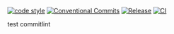 [![code style](https://antfu.me/badge-code-style.svg)](https://github.com/antfu/eslint-config)
[![Conventional Commits](https://img.shields.io/badge/Conventional%20Commits-1.0.0-%23FE5196?logo=conventionalcommits&logoColor=white)](https://conventionalcommits.org)
[![Release](https://github.com/nandordudas/nuxt-template/actions/workflows/release.yml/badge.svg)](https://github.com/nandordudas/nuxt-template/actions/workflows/release.yml)
[![CI](https://github.com/nandordudas/nuxt-template/actions/workflows/ci.yml/badge.svg)](https://github.com/nandordudas/nuxt-template/actions/workflows/ci.yml)

test commitlint
